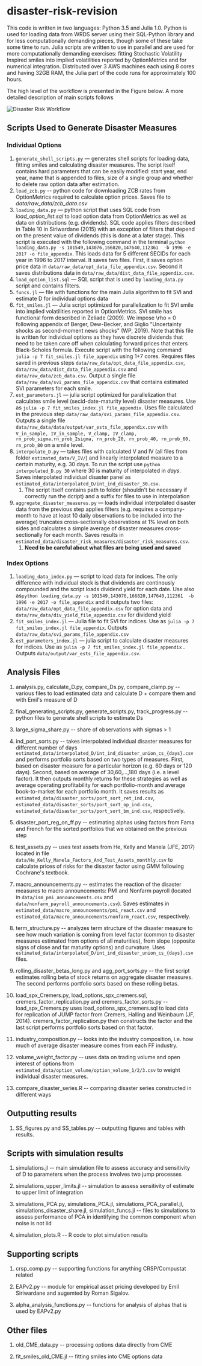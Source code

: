 # disaster-risk-revision

This code is written in two languages: Python 3.5 and Julia 1.0. Python is used for loading data from WRDS server using their SQL-Python library and for less computationally demanding pieces, though some of these take some time to run. Julia scripts are written to use in parallel and are used for more computationally demanding exercises: fitting Stochastic Volatility Inspired smiles into implied volatilities reported by OptionMetrics and for numerical integration. Distributed over 3 AWS machines each using 8 cores and having 32GB RAM, the Julia part of the code runs for approximately 100 hours.

The high level of the workflow is presented in the Figure below. A more detailed description of main scripts follows

![Disaster Risk Workflow](disaster_risk_workflow.png)

## Scripts Used to Generate Disaster Measures

### Individual Options

1. `generate_shell_scripts.py` — generates shell scripts for loading data, fitting smiles and calculating disaster measures. The script itself contains hard parameters that can be easily modified: start year, end year, name that is appended to files, size of a single group and whether to delete raw option data after estimation.
2. `load_zcb.py` -- python code for downloading ZCB rates from OptionMetrics required to calculate option prices. Saves file to *data/raw_data/zcb_data.csv*
3. `loading_data.py` — python script that uses SQL code from *load_option_list.sql* to load option data from OptionMetrics as well as data on distributions (e.g. dividends). SQL code applies filters described in Table 10 in Siriwardane (2015) with an exception of filters that depend on the present value of dividends (this is done at a later stage). This script is executed with the following command in the terminal `python loading_data.py -s 101549,143076,166820,147640,112361  -b 1996 -e 2017 -o file_appendix`. This loads data for 5 different SECIDs for each year in 1996 to 2017 interval. It saves two files. First, it saves option price data in `data/raw_data/opt_data_file_appendix.csv`. Second it saves distributions data in `data/raw_data/dist_data_file_appendix.csv`.
4. `load_option_list.sql` — SQL script that is used by `loading_data.py` script and contains filters.
5. `funcs.jl` — file with functions for the main Julia algorithm to fit SVI and estimate D for individual options data
6. `fit_smiles.jl` — Julia script optimized for parallelization to fit SVI smile into implied volatilities reported in OptionMetrics. SVI smile has functional form described in Zeliade (2009). We impose \rho = 0 following appendix of Berger, Dew-Becker, and Giglio "Uncertainty shocks as second-moment news shocks" (WP, 2019). Note that this file is written for individual options as they have discrete dividends that need to be taken care off when calculating forward prices that enters Black-Scholes formula. Execute script with the following command `julia -p 7 fit_smiles.jl file_appendix`  using 1+7 cores. Requires files saved in previous steps `data/raw_data/opt_data_file_appendix.csv`, `data/raw_data/dist_data_file_appendix.csv` and `data/raw_data/zcb_data.csv`. Output a single file `data/raw_data/svi_params_file_appendix.csv` that contains estimated SVI parameters for each smile.
7. `est_parameters.jl` — julia script optimized for parallelization that calculates smile level (secid-date-maturity level) disaster measures. Use as `julia -p 7 fit_smiles_index.jl file_appendix`. Uses file calculated in the previous step `data/raw_data/svi_params_file_appendix.csv`. Outputs a single file `data/raw_data/data/output/var_ests_file_appendix.csv` with `V_in_sample, IV_in_sample, V_clamp, IV_clamp, rn_prob_sigma,rn_prob_2sigma, rn_prob_20, rn_prob_40, rn_prob_60, rn_prob_80` on a smile level.
8. `interpolate_D.py` — takes files with calculated V and IV (all files from folder `estimated_data/V_IV/`) and linearly interpolated measure to a certain maturity, e.g. 30 days. To run the script use `python interpolated_D.py 30` where 30 is maturity of interpolated in *days*. Saves interpolated individual disaster panel as `estimated_data/interpolated_D/int_ind_disaster_30.csv`.
   1. The script itself contains path to folder (shouldn't be necessary if correctly run the dcript) and a suffix for files to use in interpolation
9. `aggregate_disaster_measures.py` — loads individual interpolated disaster data from the previous step   applies filters (e.g. requires a company-month to have at least 10 daily observations to be included into the average) truncates cross-sectionally observations at 1% level on both sides and calculates a simple average of disaster measures cross-sectionally for each month. Saves results in `estimated_data/disaster_risk_measures/disaster_risk_measures.csv`.
   1. **Need to be careful about what files are being used and saved**

### Index Options

1. `loading_data_index.py` — script to load data for indices. The only difference with individual stock is that dividends are continously compounded and the script loads dividend yield for each date. Use also as`python loading_data.py -s 101549,143076,166820,147640,112361  -b 1996 -e 2017 -o file_appendix` and it outputs two files: `data/raw_data/opt_data_file_appendix.csv` for option data and `data/raw_data/div_yield_file_appendix.csv` for dividend yield
2. `fit_smiles_index.jl` —  Julia file to fit SVI for indices. Use as `julia -p 7 fit_smiles_index.jl file_appendix`. Outputs `data/raw_data/svi_params_file_appendix.csv`
3. `est_parameters_index.jl` — julia script to calculate disaster measures for indices. Use as `julia -p 7 fit_smiles_index.jl file_appendix` . Outputs `data/output/var_ests_file_appendix.csv`.

## Analysis Files

1. analysis.py, calculate_D.py, compare_Ds.py, compare_clamp.py -- various files to load estimated data and calculate D + compare them and with Emil's measure of D

2. final_generating_scripts.py, generate_scripts.py, track_progress.py -- python files to generate shell scripts to estimate Ds

3. large_sigma_share.py -- share of observations with sigmas > 1

4. ind_port_sorts.py -- takes interpolated individual disaster measures for different number of days `estimated_data/interpolated_D/int_ind_disaster_union_cs_{days}.csv` and performs portfolio sorts based on two types of measures. First, based on disaster measure for a particular horizon (e.g. 60 days or 120 days). Second, based on average of 30,60,...,180 days (i.e. a level factor). It then outputs monthly returns for these strategies as well as average operating profitability for each portfolio-month and average book-to-market for each portfolio month. It saves results as `estimated_data/disaster_sorts/port_sort_ret_ind.csv`, `estimated_data/disaster_sorts/port_sort_op_ind.csv`, `estimated_data/disaster_sorts/port_sort_bm_ind.csv`, respectively.

5. disaster_port_reg_on_ff.py -- estimating alphas using factors from Fama and
French for the sorted portfolios that we obtained on the previous step

5. test_assets.py -- uses test assets from He, Kelly and Manela (JFE, 2017) located in file `data/He_Kelly_Manela_Factors_And_Test_Assets_monthly.csv` to calculate prices of risks for the disaster factor using GMM following Cochrane's textbook.

6. macro_announcements.py -- estimates the reaction of the disaster measures to macro announcements: PMI and Nonfarm payroll (located in `data/ism_pmi_announcements.csv` and `data/nonfarm_payroll_announcements.csv`). Saves estimates in `estimated_data/macro_announcements/pmi_react.csv` and `estimated_data/macro_announcements/nonfarm_react.csv`, respectively.

7. term_structure.py -- analyzes term structure of the disaster measure to see how much variation is coming from level factor (common to disaster measures estimated from options of all maturities), from slope (opposite signs of close and far maturity options) and curvature. Uses `estimated_data/interpolated_D/int_ind_disaster_union_cs_{days}.csv` files.

8. rolling_disaster_betas_long.py and agg_port_sorts.py -- the first script estimates rolling beta of stock returns on aggregate disaster measures. The second performs portfolio sorts based on these rolling betas.

9. load_spx_Cremers.py, load_options_spx_cremers.sql, cremers_factor_replication.py and cremers_factor_sorts.py -- load_spx_Cremers.py uses load_options_spx_cremers.sql to load data for replication of JUMP factor from Cremers, Halling and Weinbaum (JF, 2014).
cremers_factor_replication.py then constructs the factor and the last script performs portfolio sorts based on that factor.

10. industry_composition.py -- looks into the industry composition, i.e. how much of average disaster measure comes from each FF industry.

11. volume_weight_factor.py -- uses data on trading volume and open interest of options from `estimated_data/option_volume/option_volume_1/2/3.csv` to weight individual disaster measures.

12. compare_disaster_series.R -- comparing disaster series constructed in different ways

## Outputting results

1. SS_figures.py and SS_tables.py -- outputting figures and tables with results.

## Scripts with simulation results

1. simulations.jl -- main simulation file to assess accuracy and sensitivity of D to parameters when the process involves two jump processes

2. simulations_upper_limits.jl -- simulation to assess sensitivity of estimate to upper limit of integration

3. simulations_PCA.py, simulations_PCA.jl, simulations_PCA_parallel.jl, simulations_disaster_share.jl, simulation_funcs.jl -- files to simulations to assess performance of PCA in identifying the common component when noise is not iid

4. simulation_plots.R -- R code to plot simulation results

## Supporting scripts

1. crsp_comp.py -- supporting functions for anything CRSP/Compustat related

2. EAPv2.py -- module for empirical asset pricing developed by Emil Siriwardane and augemted by Roman Sigalov.

3. alpha_analysis_functions.py -- functions for analysis of alphas that is used by EAPv2.py

## Other files

1. old_CME_data.py -- processing options data directly from CME

2. fit_smiles_old_CME.jl -- fitting smiles into CME options data
